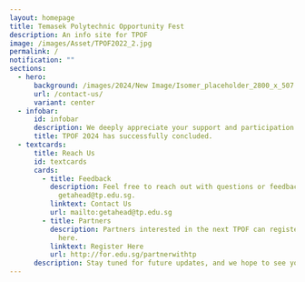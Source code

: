 ```yaml
---
layout: homepage
title: Temasek Polytechnic Opportunity Fest
description: An info site for TPOF
image: /images/Asset/TPOF2022_2.jpg
permalink: /
notification: ""
sections:
  - hero:
      background: /images/2024/New Image/Isomer_placeholder_2800_x_507.png
      url: /contact-us/
      variant: center
  - infobar:
      id: infobar
      description: We deeply appreciate your support and participation.
      title: TPOF 2024 has successfully concluded.
  - textcards:
      title: Reach Us
      id: textcards
      cards:
        - title: Feedback
          description: Feel free to reach out with questions or feedback at
            getahead@tp.edu.sg.
          linktext: Contact Us
          url: mailto:getahead@tp.edu.sg
        - title: Partners
          description: Partners interested in the next TPOF can register their interest
            here.
          linktext: Register Here
          url: http://for.edu.sg/partnerwithtp
      description: Stay tuned for future updates, and we hope to see you again soon!
---
```

